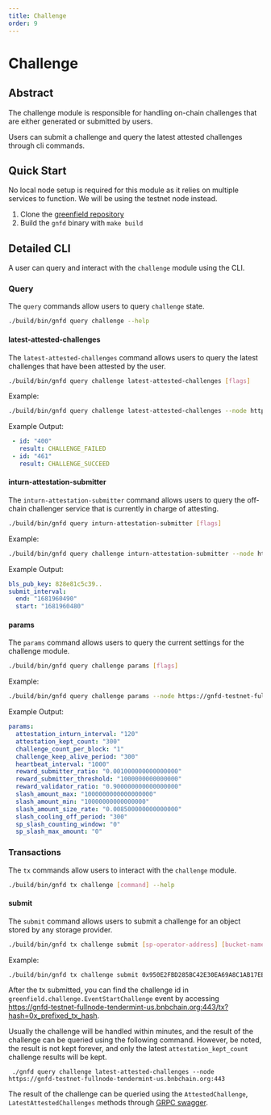 ```yaml
---
title: Challenge
order: 9
---
```


# Challenge

## Abstract
The challenge module is responsible for handling on-chain challenges that are either generated or submitted by users.

Users can submit a challenge and query the latest attested challenges through cli commands.

## Quick Start

No local node setup is required for this module as it relies on multiple services to function. We will be using the testnet node instead.    

1. Clone the [greenfield repository](https://github.com/bnb-chain/greenfield)
2. Build the `gnfd` binary with `make build`

## Detailed CLI

A user can query and interact with the `challenge` module using the CLI.

### Query

The `query` commands allow users to query `challenge` state.

```sh
./build/bin/gnfd query challenge --help
```

#### latest-attested-challenges  

The `latest-attested-challenges` command allows users to query the latest challenges that have been attested by the user.

```sh
./build/bin/gnfd query challenge latest-attested-challenges [flags]
```

Example:

```sh
./build/bin/gnfd query challenge latest-attested-challenges --node https://gnfd-testnet-fullnode-tendermint-us.bnbchain.org:443
```

Example Output:

```yml
 - id: "400"
   result: CHALLENGE_FAILED
 - id: "461"
   result: CHALLENGE_SUCCEED
```

#### inturn-attestation-submitter

The `inturn-attestation-submitter` command allows users to query the off-chain challenger service that is currently in charge of attesting.   

```sh
./build/bin/gnfd query inturn-attestation-submitter [flags]
```

Example:

```sh
./build/bin/gnfd query challenge inturn-attestation-submitter --node https://gnfd-testnet-fullnode-tendermint-us.bnbchain.org:443
```

Example Output:

```yml
bls_pub_key: 828e81c5c39..
submit_interval:
  end: "1681960490"
  start: "1681960480"
```

#### params

The `params` command allows users to query the current settings for the challenge module.  

```sh
./build/bin/gnfd query challenge params [flags] 
```

Example:

```sh
./build/bin/gnfd query challenge params --node https://gnfd-testnet-fullnode-tendermint-us.bnbchain.org:443
```

Example Output:

```yml
params:
  attestation_inturn_interval: "120"
  attestation_kept_count: "300"
  challenge_count_per_block: "1"
  challenge_keep_alive_period: "300"
  heartbeat_interval: "1000"
  reward_submitter_ratio: "0.001000000000000000"
  reward_submitter_threshold: "1000000000000000"
  reward_validator_ratio: "0.900000000000000000"
  slash_amount_max: "1000000000000000000"
  slash_amount_min: "10000000000000000"
  slash_amount_size_rate: "0.008500000000000000"
  slash_cooling_off_period: "300"
  sp_slash_counting_window: "0"
  sp_slash_max_amount: "0"
```

### Transactions

The `tx` commands allow users to interact with the `challenge` module.

```sh
./build/bin/gnfd tx challenge [command] --help
```

#### submit

The `submit` command allows users to submit a challenge for an object stored by any storage provider.

```sh
./build/bin/gnfd tx challenge submit [sp-operator-address] [bucket-name] [object-name] [random-index] [segment-index] [flags]
```

Example:

```sh
./build/bin/gnfd tx challenge submit 0x950E2FBD285BC42E30EA69A8C1AB17EEDC70C447 ch69bd3t tq true 0 --keyring-backend test --node https://gnfd-testnet-fullnode-tendermint-us.bnbchain.org:443 -b sync --from yourWalletName
```

After the tx submitted, you can find the challenge id in `greenfield.challenge.EventStartChallenge` event by accessing https://gnfd-testnet-fullnode-tendermint-us.bnbchain.org:443/tx?hash=0x_prefixed_tx_hash.

Usually the challenge will be handled within minutes, and the result of the challenge can be queried using the following command. 
However, be noted, the result is not kept forever, and only the latest `attestation_kept_count` challenge results will be kept.
```shell
 ./gnfd query challenge latest-attested-challenges --node https://gnfd-testnet-fullnode-tendermint-us.bnbchain.org:443 
```

The result of the challenge can be queried using the `AttestedChallenge`, `LatestAttestedChallenges` methods through [GRPC swagger](https://gnfd-testnet-fullnode-tendermint-us.bnbchain.org/openapi).
